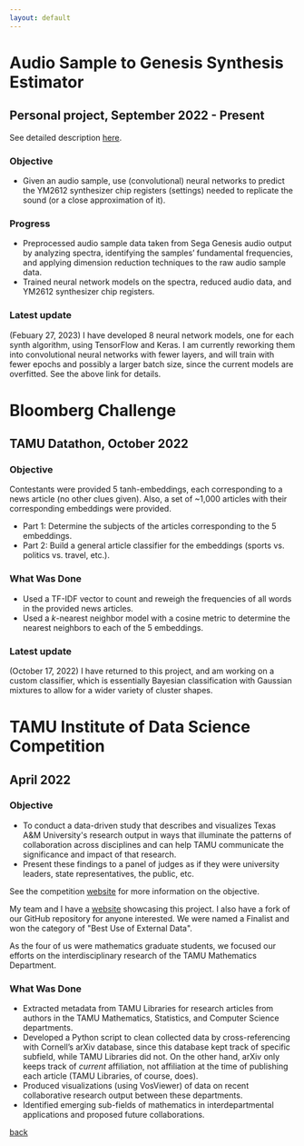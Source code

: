 ```yaml
---
layout: default
---
```


# Audio Sample to Genesis Synthesis Estimator

## Personal project, September 2022 - Present

See detailed description [here](./sample2genesis.html).

### Objective

* Given an audio sample, use (convolutional) neural networks to predict the YM2612 synthesizer chip registers (settings) needed to replicate the sound (or a close approximation of it).

### Progress
* Preprocessed audio sample data taken from Sega Genesis audio output by analyzing spectra, identifying the samples’ fundamental frequencies, and applying dimension reduction techniques to the raw audio sample data.
* Trained neural network models on the spectra, reduced audio data, and YM2612 synthesizer chip registers.

### Latest update

(Febuary 27, 2023) I have developed 8 neural network models, one for each synth algorithm, using TensorFlow and Keras. I am currently reworking them into convolutional neural networks with fewer layers, and will train with fewer epochs and possibly a larger batch size, since the current models are overfitted. See the above link for details.

# Bloomberg Challenge

## TAMU Datathon, October 2022

### Objective

Contestants were provided 5 tanh-embeddings, each corresponding to a news article (no other clues given). Also, a set of ~1,000 articles with their corresponding embeddings were provided.

* Part 1: Determine the subjects of the articles corresponding to the 5 embeddings.
* Part 2: Build a general article classifier for the embeddings (sports vs. politics vs. travel, etc.).

### What Was Done
* Used a TF-IDF vector to count and reweigh the frequencies of all words in the provided news articles.
* Used a _k_-nearest neighbor model with a cosine metric to determine the nearest neighbors to each of the 5 embeddings.

### Latest update

(October 17, 2022) I have returned to this project, and am working on a custom classifier, which is essentially Bayesian classification with Gaussian mixtures to allow for a wider variety of cluster shapes.

# TAMU Institute of Data Science Competition

## April 2022

### Objective

* To conduct a data-driven study that describes and visualizes Texas A&M University's research output in ways that illuminate the patterns of collaboration across disciplines and can help TAMU communicate the significance and impact of that research.
* Present these findings to a panel of judges as if they were university leaders, state representatives, the public, etc.

See the competition [website](https://tamids.tamu.edu/2022/01/23/2022-dscomp-call/) for more information on the objective.

My team and I have a [website](https://arpan-pal.github.io/ds_comp_22/index.html) showcasing this project. I also have a fork of our GitHub repository for anyone interested. We were named a Finalist and won the category of "Best Use of External Data".

As the four of us were mathematics graduate students, we focused our efforts on the interdisciplinary research of the TAMU Mathematics Department.

### What Was Done
* Extracted metadata from TAMU Libraries for research articles from authors in the TAMU Mathematics, Statistics, and Computer Science departments.
* Developed a Python script to clean collected data by cross-referencing with Cornell’s arXiv database, since this database kept track of specific subfield, while TAMU Libraries did not. On the other hand, arXiv only keeps track of _current_ affiliation, not affiliation at the time of publishing each article (TAMU Libraries, of course, does).
* Produced visualizations (using VosViewer) of data on recent collaborative research output between these departments.
* Identified emerging sub-fields of mathematics in interdepartmental applications and proposed future collaborations.

[back](./)
